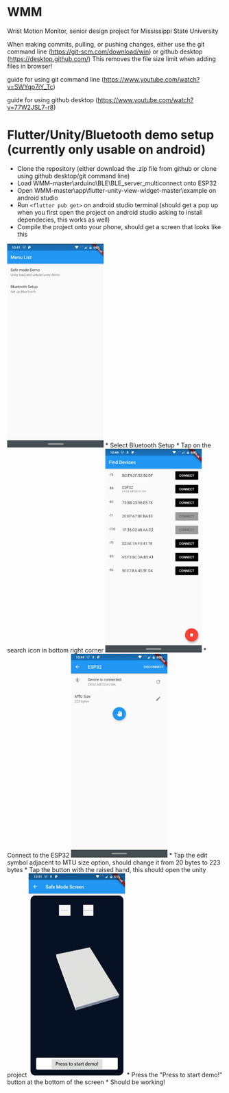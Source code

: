 # WMM
Wrist Motion Monitor, senior design project for Mississippi State University

When making commits, pulling, or pushing changes, either use the git command line (https://git-scm.com/download/win) or github desktop (https://desktop.github.com/) 
This removes the file size limit when adding files in browser! 

guide for using git command line (https://www.youtube.com/watch?v=SWYqp7iY_Tc) 

guide for using github desktop (https://www.youtube.com/watch?v=77W2JSL7-r8) 


# Flutter/Unity/Bluetooth demo setup (currently only usable on android) 

* Clone the repository (either download the .zip file from github or clone using github desktop/git command line) 
* Load WMM-master\arduino\BLE\BLE_server_multiconnect onto ESP32 
* Open WMM-master\app\flutter-unity-view-widget-master\example on android studio
* Run `<flutter pub get>` on android studio terminal (should get a pop up when you first open the project on android studio asking to install dependecies, this works as well) 
* Compile the project onto your phone, should get a screen that looks like this
<img src="Tutorial-1.jpg" width="225" height="475">
* Select Bluetooth Setup
* Tap on the search icon in bottom right corner
<img src="Tutorial-2.jpg" width="225" height="475">
* Connect to the ESP32
<img src="Tutorial-3.jpg" width="225" height="475">
* Tap the edit symbol adjacent to MTU size option, should change it from 20 bytes to 223 bytes
* Tap the button with the raised hand, this should open the unity project 
<img src="Tutorial-4.jpg" width="225" height="475">
* Press the "Press to start demo!" button at the bottom of the screen 
* Should be working! 
